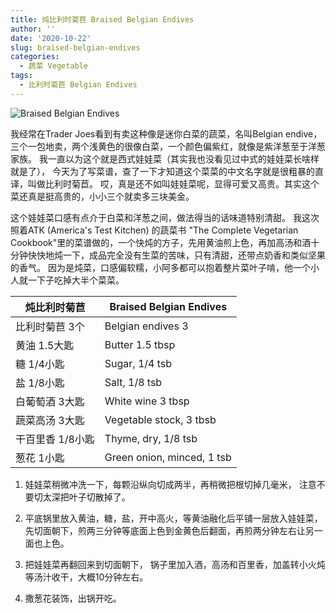 ```yaml
---
title: 炖比利时菊苣 Braised Belgian Endives
author: ''
date: '2020-10-22'
slug: braised-belgian-endives
categories:
  - 蔬菜 Vegetable
tags:
  - 比利时菊苣 Belgian Endives
---
```


![Braised Belgian Endives](/img/2020-10-22-braised-Belgian-endive.jpg)

我经常在Trader Joes看到有卖这种像是迷你白菜的蔬菜，名叫Belgian endive，
三个一包地卖，两个浅黄色的很像白菜，一个颜色偏紫红，就像是紫洋葱至于洋葱家族。
我一直以为这个就是西式娃娃菜（其实我也没看见过中式的娃娃菜长啥样就是了），
今天为了写菜谱，查了一下才知道这个菜菜的中文名字就是很粗暴的直译，叫做比利时菊苣。
哎，真是还不如叫娃娃菜呢，显得可爱又高贵。其实这个菜还真是挺高贵的，小小三个就卖多三块美金。

这个娃娃菜口感有点介于白菜和洋葱之间，做法得当的话味道特别清甜。
我这次照着ATK (America's Test Kitchen) 的蔬菜书 "The Complete Vegetarian Cookbook"里的菜谱做的，一个快炖的方子，先用黄油煎上色，再加高汤和酒十分钟快快地炖一下，成品完全没有生菜的苦味，只有清甜，还带点奶香和类似坚果的香气。
因为是炖菜，口感偏软糯，小阿多都可以抱着整片菜叶子啃，他一个小人就一下子吃掉大半个菜菜。

|炖比利时菊苣                              |Braised Belgian Endives     |
|---------------------------------------|-------------------------|
|比利时菊苣 3个                             |Belgian endives 3|
|黄油 1.5大匙                                 |Butter 1.5 tbsp            |
|糖 1/4小匙                         |Sugar, 1/4 tsb              |
|盐 1/8小匙                         |Salt, 1/8 tsb              |
|白葡萄酒 3大匙                                 |White wine 3 tbsp            |
|蔬菜高汤 3大匙                         |Vegetable stock, 3 tbsb              |
|干百里香 1/8小匙                         |Thyme, dry, 1/8 tsb              |
|葱花 1小匙                         |Green onion, minced, 1 tsb              |

1. 娃娃菜稍微冲洗一下，每颗沿纵向切成两半，再稍微把根切掉几毫米，
注意不要切太深把叶子切散掉了。

2. 平底锅里放入黄油，糖，盐，开中高火，等黄油融化后平铺一层放入娃娃菜，先切面朝下，煎两三分钟等底面上色到金黄色后翻面，再煎两分钟左右让另一面也上色。

3. 把娃娃菜再翻回来到切面朝下， 锅子里加入酒，高汤和百里香，加盖转小火炖等汤汁收干，大概10分钟左右。

4. 撒葱花装饰，出锅开吃。
